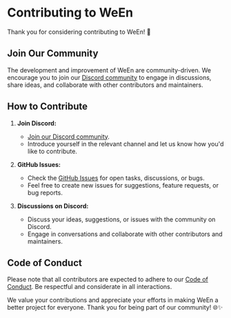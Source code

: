 # Contributing to WeEn

Thank you for considering contributing to WeEn! 🚀

## Join Our Community

The development and improvement of WeEn are community-driven. We encourage you to join our [Discord community](<https://discord.com/invite/Tkr8TgqAqf>) to engage in discussions, share ideas, and collaborate with other contributors and maintainers.

## How to Contribute

1. **Join Discord:**
   - [Join our Discord community](<https://discord.com/invite/Tkr8TgqAqf>).
   - Introduce yourself in the relevant channel and let us know how you'd like to contribute.

2. **GitHub Issues:**
   - Check the [GitHub Issues](<https://github.com/syaifulamindev/WeEn/issues>) for open tasks, discussions, or bugs.
   - Feel free to create new issues for suggestions, feature requests, or bug reports.

3. **Discussions on Discord:**
   - Discuss your ideas, suggestions, or issues with the community on Discord.
   - Engage in conversations and collaborate with other contributors and maintainers.

## Code of Conduct

Please note that all contributors are expected to adhere to our [Code of Conduct](CODE_OF_CONDUCT.md). Be respectful and considerate in all interactions.

We value your contributions and appreciate your efforts in making WeEn a better project for everyone. Thank you for being part of our community! 🌐✨